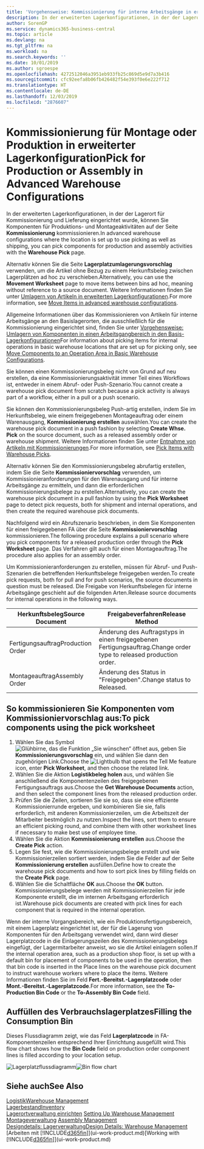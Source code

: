```yaml
---
title: 'Vorgehensweise: Kommissionierung für interne Arbeitsgänge in erweiterter Lagerkonfigurationen | Microsoft Docs'
description: In der erweiterten Lagerkonfigurationen, in der der Lagerort für Kommissionierung und Lieferung eingerichtet wurde, können Sie Komponenten für Produktions- und Montageaktivitäten auf der Seite **Kommissionierung** kommissionieren.
author: SorenGP
ms.service: dynamics365-business-central
ms.topic: article
ms.devlang: na
ms.tgt_pltfrm: na
ms.workload: na
ms.search.keywords: ''
ms.date: 10/01/2019
ms.author: sgroespe
ms.openlocfilehash: 4272512046a3951eb933fb25c869d5e9d7a3b416
ms.sourcegitcommit: cfc92eefa8b06fb426482f54e393f0e6e222f712
ms.translationtype: HT
ms.contentlocale: de-DE
ms.lasthandoff: 12/03/2019
ms.locfileid: "2876607"
---
```

# <a name="pick-for-production-or-assembly-in-advanced-warehouse-configurations"></a><span data-ttu-id="84e5c-103">Kommissionierung für Montage oder Produktion in erweiterter Lagerkonfiguration</span><span class="sxs-lookup"><span data-stu-id="84e5c-103">Pick for Production or Assembly in Advanced Warehouse Configurations</span></span>
<span data-ttu-id="84e5c-104">In der erweiterten Lagerkonfigurationen, in der der Lagerort für Kommissionierung und Lieferung eingerichtet wurde, können Sie Komponenten für Produktions- und Montageaktivitäten auf der Seite **Kommissionierung** kommissionieren.</span><span class="sxs-lookup"><span data-stu-id="84e5c-104">In advanced warehouse configurations where the location is set up to use picking as well as shipping, you can pick components for production and assembly activities with the **Warehouse Pick** page.</span></span>  

<span data-ttu-id="84e5c-105">Alternativ können Sie die Seite **Lagerplatzumlagerungsvorschlag** verwenden, um die Artikel ohne Bezug zu einem Herkunftsbeleg zwischen Lagerplätzen ad hoc zu verschieben.</span><span class="sxs-lookup"><span data-stu-id="84e5c-105">Alternatively, you can use the **Movement Worksheet** page to move items between bins ad hoc, meaning without reference to a source document.</span></span> <span data-ttu-id="84e5c-106">Weitere Informationen finden Sie unter [Umlagern von Artikeln in erweiterten Lagerkonfigurationen](warehouse-how-to-move-items-in-advanced-warehousing.md).</span><span class="sxs-lookup"><span data-stu-id="84e5c-106">For more information, see [Move Items in advanced warehouse configurations](warehouse-how-to-move-items-in-advanced-warehousing.md).</span></span>  

<span data-ttu-id="84e5c-107">Allgemeine Informationen über das Kommissionieren von Artikeln für interne Arbeitsgänge an den Basislagerorten, die ausschließlich für die Kommissionierung eingerichtet sind, finden Sie unter [Vorgehensweise: Umlagern von Komponenten in einen Arbeitsgangbereich in den Basis-Lagerkonfigurationen](warehouse-how-to-move-components-to-an-operation-area-in-basic-warehousing.md)</span><span class="sxs-lookup"><span data-stu-id="84e5c-107">For information about picking items for internal operations in basic warehouse locations that are set up for picking only, see [Move Components to an Operation Area in Basic Warehouse Configurations](warehouse-how-to-move-components-to-an-operation-area-in-basic-warehousing.md).</span></span>  

<span data-ttu-id="84e5c-108">Sie können einen Kommissionierungsbeleg nicht von Grund auf neu erstellen, da eine Kommissionierungsaktivität immer Teil eines Workflows ist, entweder in einem Abruf- oder Push-Szenario.</span><span class="sxs-lookup"><span data-stu-id="84e5c-108">You cannot create a warehouse pick document from scratch because a pick activity is always part of a workflow, either in a pull or a push scenario.</span></span>  

<span data-ttu-id="84e5c-109">Sie können den Kommissionierungsbeleg Push-artig erstellen, indem Sie im Herkunftsbeleg, wie einem freigegebenen Montageauftrag oder einem Warenausgang, **Kommissionierung erstellen** auswählen.</span><span class="sxs-lookup"><span data-stu-id="84e5c-109">You can create the warehouse pick document in a push fashion by selecting **Create Whse. Pick** on the source document, such as a released assembly order or warehouse shipment.</span></span> <span data-ttu-id="84e5c-110">Weitere Informationen finden Sie unter [Entnahme von Artikeln mit Kommissionierungen](warehouse-how-to-pick-items-for-warehouse-shipment.md).</span><span class="sxs-lookup"><span data-stu-id="84e5c-110">For more information, see [Pick Items with Warehouse Picks](warehouse-how-to-pick-items-for-warehouse-shipment.md).</span></span>  

<span data-ttu-id="84e5c-111">Alternativ können Sie den Kommissionierungsbeleg abrufartig erstellen, indem Sie die Seite **Kommissioniervorschlag** verwenden, um Kommissionieranforderungen für den Warenausgang und für interne Arbeitsgänge zu ermitteln, und dann die erforderlichen Kommissionierungsbelege zu erstellen.</span><span class="sxs-lookup"><span data-stu-id="84e5c-111">Alternatively, you can create the warehouse pick document in a pull fashion by using the **Pick Worksheet** page to detect pick requests, both for shipment and internal operations, and then create the required warehouse pick documents.</span></span>  

<span data-ttu-id="84e5c-112">Nachfolgend wird ein Abrufszenario beschrieben, in dem Sie Komponenten für einen freigegebenen FA über die Seite **Kommissioniervorschlag** kommissionieren.</span><span class="sxs-lookup"><span data-stu-id="84e5c-112">The following procedure explains a pull scenario where you pick components for a released production order through the **Pick Worksheet** page.</span></span> <span data-ttu-id="84e5c-113">Das Verfahren gilt auch für einen Montageauftrag.</span><span class="sxs-lookup"><span data-stu-id="84e5c-113">The procedure also applies for an assembly order.</span></span>  

<span data-ttu-id="84e5c-114">Um Kommissionieranforderungen zu erstellen, müssen für Abruf- und Push-Szenarien die betreffenden Herkunftsbelege freigegeben werden.</span><span class="sxs-lookup"><span data-stu-id="84e5c-114">To create pick requests, both for pull and for push scenarios, the source documents in question must be released.</span></span> <span data-ttu-id="84e5c-115">Die Freigabe von Herkunftsbelegen für interne Arbeitsgänge geschieht auf die folgenden Arten.</span><span class="sxs-lookup"><span data-stu-id="84e5c-115">Release source documents for internal operations in the following ways.</span></span>  

|<span data-ttu-id="84e5c-116">Herkunftsbeleg</span><span class="sxs-lookup"><span data-stu-id="84e5c-116">Source Document</span></span>|<span data-ttu-id="84e5c-117">Freigabeverfahren</span><span class="sxs-lookup"><span data-stu-id="84e5c-117">Release Method</span></span>|  
|---------------------|--------------------|  
|<span data-ttu-id="84e5c-118">Fertigungsauftrag</span><span class="sxs-lookup"><span data-stu-id="84e5c-118">Production Order</span></span>|<span data-ttu-id="84e5c-119">Änderung des Auftragstyps in einen freigegebenen Fertigungsauftrag.</span><span class="sxs-lookup"><span data-stu-id="84e5c-119">Change order type to released production order.</span></span>|  
|<span data-ttu-id="84e5c-120">Montageauftrag</span><span class="sxs-lookup"><span data-stu-id="84e5c-120">Assembly Order</span></span>|<span data-ttu-id="84e5c-121">Änderung des Status in "Freigegeben".</span><span class="sxs-lookup"><span data-stu-id="84e5c-121">Change status to Released.</span></span>|  

## <a name="to-pick-components-using-the-pick-worksheet"></a><span data-ttu-id="84e5c-122">So kommissionieren Sie Komponenten vom Kommissioniervorschlag aus:</span><span class="sxs-lookup"><span data-stu-id="84e5c-122">To pick components using the pick worksheet</span></span>  
1.  <span data-ttu-id="84e5c-123">Wählen Sie das Symbol ![Glühbirne, das die Funktion „Sie wünschen“ öffnet](media/ui-search/search_small.png "Was möchten Sie tun?") aus, geben Sie **Kommissionierungsvorschlag** ein, und wählen Sie dann den zugehörigen Link.</span><span class="sxs-lookup"><span data-stu-id="84e5c-123">Choose the ![Lightbulb that opens the Tell Me feature](media/ui-search/search_small.png "Tell me what you want to do") icon, enter **Pick Worksheet**, and then choose the related link.</span></span>  
2.  <span data-ttu-id="84e5c-124">Wählen Sie die Aktion **Logistikbeleg holen** aus, und wählen Sie anschließend die Komponentenzeilen des freigegebenen Fertigungsauftrags aus.</span><span class="sxs-lookup"><span data-stu-id="84e5c-124">Choose the **Get Warehouse Documents** action, and then select the component lines from the released production order.</span></span>  
3.  <span data-ttu-id="84e5c-125">Prüfen Sie die Zeilen, sortieren Sie sie so, dass sie eine effiziente Kommissionierrunde ergeben, und kombinieren Sie sie, falls erforderlich, mit anderen Kommissionierzeilen, um die Arbeitszeit der Mitarbeiter bestmöglich zu nutzen.</span><span class="sxs-lookup"><span data-stu-id="84e5c-125">Inspect the lines, sort them to ensure an efficient picking round, and combine them with other worksheet lines if necessary to make best use of employee time.</span></span>  
4.  <span data-ttu-id="84e5c-126">Wählen Sie die Aktion **Kommissionierung erstellen** aus.</span><span class="sxs-lookup"><span data-stu-id="84e5c-126">Choose the **Create Pick** action.</span></span>  
5.  <span data-ttu-id="84e5c-127">Legen Sie fest, wie die Kommissionierungsbelege erstellt und wie Kommissionierzeilen sortiert werden, indem Sie die Felder auf der Seite **Kommissionierung erstellen** ausfüllen.</span><span class="sxs-lookup"><span data-stu-id="84e5c-127">Define how to create the warehouse pick documents and how to sort pick lines by filling fields on the **Create Pick** page.</span></span>  
6.  <span data-ttu-id="84e5c-128">Wählen Sie die Schaltfläche **OK** aus.</span><span class="sxs-lookup"><span data-stu-id="84e5c-128">Choose the **OK** button.</span></span> <span data-ttu-id="84e5c-129">Kommissionierungsbelege werden mit Kommissionierzeilen für jede Komponente erstellt, die im internen Arbeitsgang erforderlich ist.</span><span class="sxs-lookup"><span data-stu-id="84e5c-129">Warehouse pick documents are created with pick lines for each component that is required in the internal operation.</span></span>  

<span data-ttu-id="84e5c-130">Wenn der interne Vorgangsbereich, wie ein Produktionsfertigungsbereich, mit einem Lagerplatz eingerichtet ist, der für die Lagerung von Komponenten für den Arbeitsgang verwendet wird, dann wird dieser Lagerplatzcode in die Einlagerungszeilen des Kommissionierungsbelegs eingefügt, der Lagermitarbeiter anweist, wo sie die Artikel einlagern sollen.</span><span class="sxs-lookup"><span data-stu-id="84e5c-130">If the internal operation area, such as a production shop floor, is set up with a default bin for placement of components to be used in the operation, then that bin code is inserted in the Place lines on the warehouse pick document to instruct warehouse workers where to place the items.</span></span> <span data-ttu-id="84e5c-131">Weitere Informationen finden Sie im Feld **Fert.-Bereitst.-Lagerplatzcode** oder **Mont.-Bereitst.-Lagerplatzcode**.</span><span class="sxs-lookup"><span data-stu-id="84e5c-131">For more information, see the **To-Production Bin Code** or the **To-Assembly Bin Code** field.</span></span>

## <a name="filling-the-consumption-bin"></a><span data-ttu-id="84e5c-132">Auffüllen des Verbrauchslagerplatzes</span><span class="sxs-lookup"><span data-stu-id="84e5c-132">Filling the Consumption Bin</span></span>
<span data-ttu-id="84e5c-133">Dieses Flussdiagramm zeigt, wie das Feld **Lagerplatzcode** in FA-Komponentenzeilen entsprechend Ihrer Einrichtung ausgefüllt wird.</span><span class="sxs-lookup"><span data-stu-id="84e5c-133">This flow chart shows how the **Bin Code** field on production order component lines is filled according to your location setup.</span></span>

<span data-ttu-id="84e5c-134">![Lagerplatzflussdiagramm](media/binflow.png "BinFlow")</span><span class="sxs-lookup"><span data-stu-id="84e5c-134">![Bin flow chart](media/binflow.png "BinFlow")</span></span>  

## <a name="see-also"></a><span data-ttu-id="84e5c-135">Siehe auch</span><span class="sxs-lookup"><span data-stu-id="84e5c-135">See Also</span></span>
[<span data-ttu-id="84e5c-136">Logistik</span><span class="sxs-lookup"><span data-stu-id="84e5c-136">Warehouse Management</span></span>](warehouse-manage-warehouse.md)  
[<span data-ttu-id="84e5c-137">Lagerbestand</span><span class="sxs-lookup"><span data-stu-id="84e5c-137">Inventory</span></span>](inventory-manage-inventory.md)  
<span data-ttu-id="84e5c-138">[Lagerortverwaltung einrichten](warehouse-setup-warehouse.md)   </span><span class="sxs-lookup"><span data-stu-id="84e5c-138">[Setting Up Warehouse Management](warehouse-setup-warehouse.md)   </span></span>  
<span data-ttu-id="84e5c-139">[Montageverwaltung](assembly-assemble-items.md)  </span><span class="sxs-lookup"><span data-stu-id="84e5c-139">[Assembly Management](assembly-assemble-items.md)  </span></span>  
[<span data-ttu-id="84e5c-140">Designdetails: Lagerverwaltung</span><span class="sxs-lookup"><span data-stu-id="84e5c-140">Design Details: Warehouse Management</span></span>](design-details-warehouse-management.md)  
<span data-ttu-id="84e5c-141">[Arbeiten mit [!INCLUDE[d365fin](includes/d365fin_md.md)]](ui-work-product.md)</span><span class="sxs-lookup"><span data-stu-id="84e5c-141">[Working with [!INCLUDE[d365fin](includes/d365fin_md.md)]](ui-work-product.md)</span></span>
